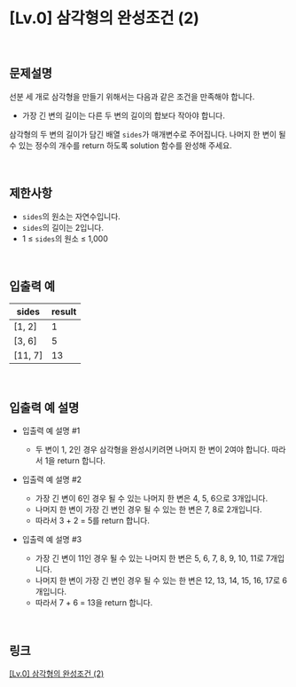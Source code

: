 # [Lv.0] 삼각형의 완성조건 (2)

<br>

## 문제설명
선분 세 개로 삼각형을 만들기 위해서는 다음과 같은 조건을 만족해야 합니다.

- 가장 긴 변의 길이는 다른 두 변의 길이의 합보다 작아야 합니다.

삼각형의 두 변의 길이가 담긴 배열 `sides`가 매개변수로 주어집니다. 나머지 한 변이 될 수 있는 정수의 개수를 return 하도록 solution 함수를 완성해 주세요.

<br>

## 제한사항
- `sides`의 원소는 자연수입니다.
- `sides`의 길이는 2입니다.
- 1 ≤ `sides`의 원소 ≤ 1,000

<br>

## 입출력 예
| sides | result |
|---|---|
| [1, 2] | 1 |
| [3, 6] | 5 |
| [11, 7] | 13 |

<br>

## 입출력 예 설명
- 입출력 예 설명 #1
    - 두 변이 1, 2인 경우 삼각형을 완성시키려면 나머지 한 변이 2여야 합니다. 따라서 1을 return 합니다.

- 입출력 예 설명 #2
    - 가장 긴 변이 6인 경우 될 수 있는 나머지 한 변은 4, 5, 6으로 3개입니다.
    - 나머지 한 변이 가장 긴 변인 경우 될 수 있는 한 변은 7, 8로 2개입니다.
    - 따라서 3 + 2 = 5를 return 합니다.

- 입출력 예 설명 #3
    - 가장 긴 변이 11인 경우 될 수 있는 나머지 한 변은 5, 6, 7, 8, 9, 10, 11로 7개입니다.
    - 나머지 한 변이 가장 긴 변인 경우 될 수 있는 한 변은 12, 13, 14, 15, 16, 17로 6개입니다.
    - 따라서 7 + 6 = 13을 return 합니다.

<br>

## 링크
[[Lv.0] 삼각형의 완성조건 (2)](https://school.programmers.co.kr/learn/courses/30/lessons/120868)
